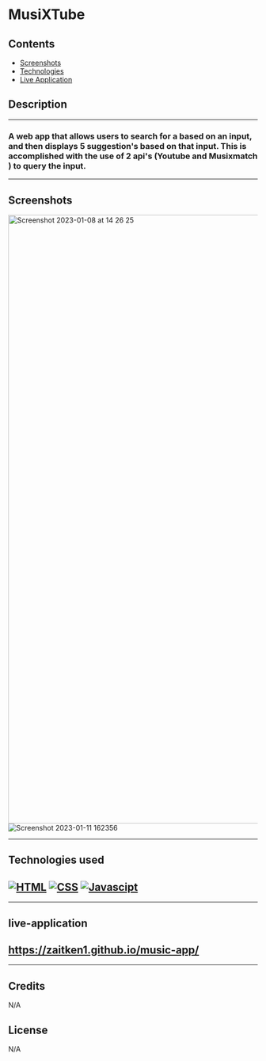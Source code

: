 # MusiXTube

## Contents

- [Screenshots](#screenshots)
- [Technologies](#technologies-used)
- [Live Application](#live-application)

## Description

---

### A web app that allows users to search for a based on an input, and then displays 5 suggestion's based on that input. This is accomplished with the use of 2 api's (Youtube and Musixmatch ) to query the input.

---

## Screenshots

<img width="1230" alt="Screenshot 2023-01-08 at 14 26 25" src="https://user-images.githubusercontent.com/87676748/211229833-61aa1ea7-b0d2-4246-b524-d0f57e8e91e7.png"> ![Screenshot 2023-01-11 162356](https://user-images.githubusercontent.com/87676748/211863523-17b8ff11-25e2-40c5-920c-e5f3a6fd87f0.png)

---

## Technologies used

## [![HTML](https://img.shields.io/badge/HTML-2ea44f)](https://) [![CSS](https://img.shields.io/badge/CSS-3234a8)](https://) [![Javascipt](https://img.shields.io/badge/Javascipt-a8a232)](https://)

---

## live-application

## https://zaitken1.github.io/music-app/

---

## Credits

N/A

## License

N/A
